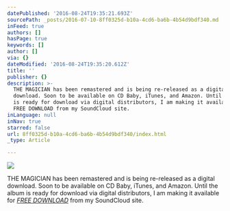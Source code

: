 ```yaml
---
datePublished: '2016-08-24T19:35:21.693Z'
sourcePath: _posts/2016-07-10-8ff0325d-b10a-4cd6-ba6b-4b54d9bdf340.md
inFeed: true
authors: []
hasPage: true
keywords: []
author: []
via: {}
dateModified: '2016-08-24T19:35:20.612Z'
title: ''
publisher: {}
description: >-
  THE MAGICIAN has been remastered and is being re-released as a digital
  download. Soon to be available on CD Baby, iTunes, and Amazon. Until the album
  is ready for download via digital distributors, I am making it available for
  FREE DOWNLOAD from my SoundCloud site. 
inLanguage: null
inNav: true
starred: false
url: 8ff0325d-b10a-4cd6-ba6b-4b54d9bdf340/index.html
_type: Article

---
```

![](https://the-grid-user-content.s3-us-west-2.amazonaws.com/ae9533b1-78ea-4682-94ae-a96ff9a33dfb.jpg)

THE MAGICIAN has been remastered and is being re-released as a digital download. Soon to be available on CD Baby, iTunes, and Amazon. Until the album is ready for download via digital distributors, I am making it available for _[FREE DOWNLOAD][0]_ from my SoundCloud site. 

[0]: https://soundcloud.com/robert-aeolus-myers/sets/the-magician-remastered "THE MAGICIAN"